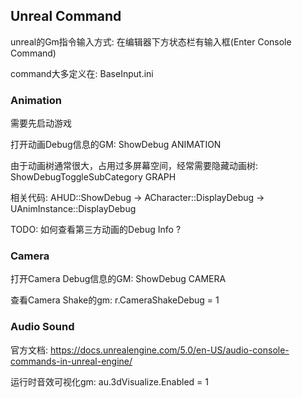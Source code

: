 ## Unreal Command

unreal的Gm指令输入方式: 在编辑器下方状态栏有输入框(Enter Console Command)

command大多定义在: BaseInput.ini

### Animation

需要先启动游戏

打开动画Debug信息的GM: ShowDebug ANIMATION

由于动画树通常很大，占用过多屏幕空间，经常需要隐藏动画树: ShowDebugToggleSubCategory GRAPH

相关代码: AHUD::ShowDebug -> ACharacter::DisplayDebug -> UAnimInstance::DisplayDebug

TODO: 如何查看第三方动画的Debug Info ?

### Camera

打开Camera Debug信息的GM: ShowDebug CAMERA

查看Camera Shake的gm: r.CameraShakeDebug = 1

### Audio Sound

官方文档: https://docs.unrealengine.com/5.0/en-US/audio-console-commands-in-unreal-engine/

运行时音效可视化gm: au.3dVisualize.Enabled = 1
